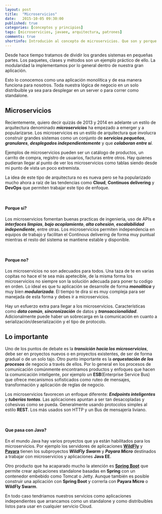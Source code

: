 ```yaml
---
layout: post
title:  "Microservicios"
date:   2015-10-05 09:30:00
published: true
categories: [conceptos y principios]
tags: [microservicios, javaee, arquitectura, patrones]
comments: true
shortinfo: Introdución al concepto de microservicios. Que son y porque usarlos?
---
```


Desde hace tiempo tratamos de dividir los grandes sistemas en pequeñas partes. Los paquetes, clases y métodos son un 
ejemplo práctico de ello. La modularidad la implementamos por lo general dentro de nuestra gran aplicación. 

Esto lo conocemos como una aplicación monolítica y de esa manera funciona para nosotros. Toda nuestra lógica de negocio 
en un solo distribuible ya sea para desplegar en un server o para correr como standalone.


## Microservicios
Recientemente, quiero decir quizás de 2013 y 2014 en adelante un estilo de arquitectura denominado _**microservicios**_ ha empezado 
a emerger y a popularizarse. Los microservicios es un estilo de arquitectura que involucra construir grandes sistemas 
como un conjunto de _**servicios pequeños**_, _**granulares**_, _**desplegados independientemente**_ y que _**colaboran entre sí**_.

Ejemplos de microservicios pueden ser un catálogo de productos, un carrito de compra, registro de usuarios, facturas entre otros. 
Hay quienes pudieran llegar al punto de ver los microservicios como tablas siendo desde mi punto de vista un poco extremista.

La idea de este tipo de arquitectura no es nueva pero se ha popularizado mucho ahora a raíz de las tendencias como **Cloud**, 
**Continuos delivering** y **DevOps** que permiten trabajar este tipo de enfoque. 

<br/>

#### Porque si?
Los microservicios fomentan buenas practicas de ingenieria, uso de APIs e _**interfaces limpias**_, _**bajo acoplamiento**_, _**alta cohesión**_, 
_**escalabilidad independiente**_, entre otras. Los microservicios permiten independencia en equipos de trabajo y facilitan el 
Continous delivering de forma muy puntual mientras el resto del sistema se mantiene estable y disponible.

<br/>

#### Porque no?
Los microservicios no son adecuados para todos. Una taza de te en varias copitas no hace el te sea más apetecible, de la misma 
forma los microservicios no siempre son la solución adecuada para poner tu codigo en orden. Lo ideal es que tu aplicación se desarrolle 
de forma _**monolítica**_ y muy bien _**modularizada**_. El tiempo te dira si es muy compleja para ser manejada de esta forma y debes ir a microservicios.

Hay un esfuerzo extra para llegar a los microservicios. Características como _**data común**_, _**sincronización**_ de datos y _**transaccionalidad**_. 
Adicionalmente puede haber un sobrecarga en la comunicación en cuanto a serialización/deserialización y el tipo de protocolo.


## Lo importante
Uno de los puntos de debate es la _**transición hacia los microservicios**_, debe ser en proyectos nuevos o en proyectos existentes, 
de ser de forma gradual o de un solo tajo.
Otro punto importante es la _**orquestación de los procesos**_ de negocio a través de ellos. Por lo general en los procesos de comunicación 
comúnmente encontramos productos y enfoques que hacen la comunicación inteligente, por ejemplo un **ESB**(Enterprise Service Bus) que 
ofrece mecanismos sofisticados como ruteo de mensajes, transformación y aplicación de reglas de negocio.

Los microservicios favorecen un enfoque diferente: _**Endpoints inteligentes**_ y _**tuberías tontas**_. Las aplicaciones apuntan a ser tan 
desacopladas y cohesivas como se pueda. Generalmente usando protocolos simples al estilo **REST**. Los más usados son HTTP y un Bus de 
mensajería liviano.

<br/>

#### Que pasa con Java?
En el mundo Java hay varios proyectos que ya están habilitados para los microservicios. Por ejemplo los servidores de aplicaciones 
[**WildFly**](http://www.wildfly.org "Web de WildFly") y [**Payara**](http://www.payara.fish "Web de Payara")
tienen los subproyectos _**WildFly Swarm**_ y _**Payara Micro**_ destinados a trabajar con microservicios y aplicaciones **Java EE**.

Otro producto que ha acaparado mucho la atención es [**Spring Boot**](http://projects.spring.io/spring-boot/ "Web de Spring Boot") que 
permite crear aplicaciones standalone basadas en **Spring** con un contenedor embebido como Tomcat o Jetty. Aunque también es posible 
construir una aplicación con **Spring Boot** y correrla con **Payara Micro** o **WildFly Swarm**.

En todo caso tendriamos nuestros servicios como aplicaciones independientes que arrancamos como un standalone y como distribuibles 
listos para usar en cualquier servicio Cloud. 
